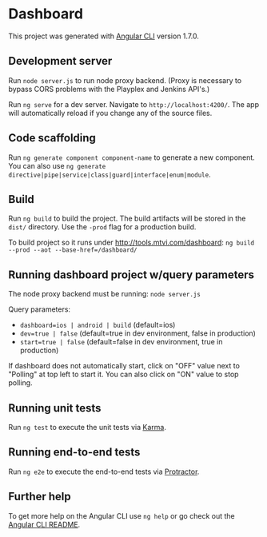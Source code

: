# Dashboard

This project was generated with [Angular CLI](https://github.com/angular/angular-cli) version 1.7.0.

## Development server

Run `node server.js` to run node proxy backend. (Proxy is necessary to bypass CORS problems with the Playplex and Jenkins API's.)

Run `ng serve` for a dev server. Navigate to `http://localhost:4200/`. The app will automatically reload if you change any of the source files.

## Code scaffolding

Run `ng generate component component-name` to generate a new component. You can also use `ng generate directive|pipe|service|class|guard|interface|enum|module`.

## Build

Run `ng build` to build the project. The build artifacts will be stored in the `dist/` directory. Use the `-prod` flag for a production build.

To build project so it runs under http://tools.mtvi.com/dashboard:
`ng build --prod --aot --base-href=/dashboard/`

## Running dashboard project w/query parameters

The node proxy backend must be running: `node server.js`

Query parameters:
- `dashboard=ios | android | build` (default=ios)
- `dev=true | false` (default=true in dev environment, false in production)
- `start=true | false` (default=false in dev environment, true in production)

If dashboard does not automatically start, click on "OFF" value next to "Polling" at top left to start it. You can also click on "ON" value to stop polling.

## Running unit tests

Run `ng test` to execute the unit tests via [Karma](https://karma-runner.github.io).

## Running end-to-end tests

Run `ng e2e` to execute the end-to-end tests via [Protractor](http://www.protractortest.org/).

## Further help

To get more help on the Angular CLI use `ng help` or go check out the [Angular CLI README](https://github.com/angular/angular-cli/blob/master/README.md).
